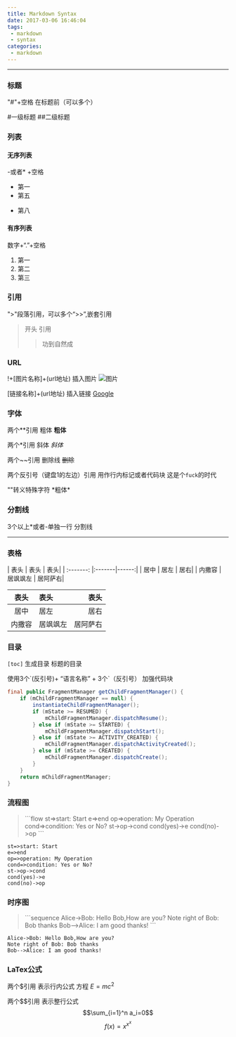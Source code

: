 ```yaml
---
title: Markdown Syntax
date: 2017-03-06 16:46:04
tags:
 - markdown
 - syntax
categories:
 - markdown
---
```


-----

### 标题

"#"+空格 在标题前（可以多个） 

#一级标题
##二级标题

### 列表
#### 无序列表

-或者* +空格

- 第一
- 第五
* 第八

#### 有序列表

数字+“.”+空格 

1. 第一
2. 第二
3. 第三

### 引用

">"段落引用，可以多个“>>”,嵌套引用

>开头 引用
>>功到自然成

### URL

!+[图片名称]+\(url地址\)  插入图片
![图片](https://www.google.com/images/branding/googlelogo/2x/googlelogo_color_120x44dp.png)

\[链接名称\]+\(url地址\) 插入链接
[Google](https://www.google.com)

### 字体

两个\*\*引用  粗体
**粗体**

两个\*引用 斜体
*斜体*

两个\~\~引用 删除线
~~删除~~

两个反引号（键盘1的左边）引用  用作行内标记或者代码块 
这是个`fuck`的时代

"\"转义特殊字符
\*粗体*

### 分割线
3个以上*或者-单独一行 分割线
*****

### 表格
\|  表头 | 表头 | 表头|
\| :-------: |:-------|------:|
\| 居中 | 居左 | 居右|
\| 内撒容 | 居飒飒左 | 居阿萨右|

|  表头 | 表头 | 表头|
| :-------: |:-------|------:|
| 居中 | 居左 | 居右|
| 内撒容 | 居飒飒左 | 居阿萨右|

### 目录

`[toc]` 生成目录 标题的目录

使用3个\`(反引号)+ “语言名称” + 3个\`（反引号）  加强代码块

```java
final public FragmentManager getChildFragmentManager() {
    if (mChildFragmentManager == null) {
        instantiateChildFragmentManager();
        if (mState >= RESUMED) {
            mChildFragmentManager.dispatchResume();
        } else if (mState >= STARTED) {
            mChildFragmentManager.dispatchStart();
        } else if (mState >= ACTIVITY_CREATED) {
            mChildFragmentManager.dispatchActivityCreated();
        } else if (mState >= CREATED) {
            mChildFragmentManager.dispatchCreate();
        }
    }
    return mChildFragmentManager;
}
```
### 流程图

>\`\`\`flow
st=>start: Start
e=>end
op=>operation: My Operation
cond=>condition: Yes or No?
st->op->cond
cond(yes)->e
cond(no)->op
\`\`\`

```flow
st=>start: Start
e=>end
op=>operation: My Operation
cond=>condition: Yes or No?
st->op->cond
cond(yes)->e
cond(no)->op
```

### 时序图

>\`\`\`sequence
       Alice->Bob: Hello Bob,How are you?
        Note right of Bob: Bob thanks
        Bob-->Alice: I am good thanks!
\`\`\`

```sequence
Alice->Bob: Hello Bob,How are you?
Note right of Bob: Bob thanks
Bob-->Alice: I am good thanks!
```

### LaTex公式
两个\$引用 表示行内公式
方程 $E=mc^2$

两个\$\$引用 表示整行公式
$$\sum_{i=1}^n a_i=0$$
$$f(x)=x^{x^x}$$



